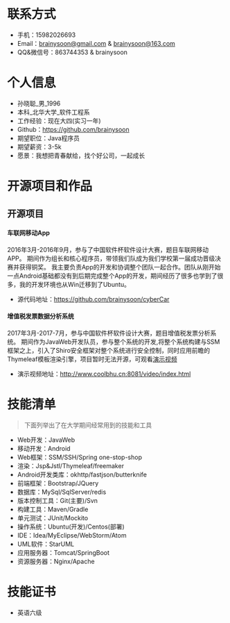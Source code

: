 # 联系方式
* 手机：15982026693
* Email：brainysoon@gmail.com & brainysoon@163.com
* QQ&微信号：863744353 & brainysoon

# 个人信息
* 孙晓聪_男_1996
* 本科_北华大学_软件工程系
* 工作经验：现在大四(实习一年)
* Github：https://github.com/brainysoon
* 期望职位：Java程序员
* 期望薪资：3-5k
* 愿景：我想把青春献给，找个好公司，一起成长

# 开源项目和作品
## 开源项目
#### 车联网移动App
2016年3月-2016年9月，参与了中国软件杯软件设计大赛，题目车联网移动APP。
期间作为组长和核心程序员，带领我们队成为我们学校第一届成功晋级决赛并获得铜奖。
我主要负责App的开发和协调整个团队一起合作。团队从刚开始一点Android基础都没有到后期完成整个App的开发，期间经历了很多也学到了很多，我的开发环境也从Win迁移到了Ubuntu。
* 源代码地址：https://github.com/brainysoon/cyberCar

#### 增值税发票数据分析系统
2017年3月-2017-7月，参与中国软件杯软件设计大赛，题目增值税发票分析系统。
期间作为JavaWeb开发队员，参与整个系统的开发,将整个系统构建与SSM框架之上，引入了Shiro安全框架对整个系统进行安全控制，同时应用前瞻的Thymeleaf模板渲染引擎，项目暂时无法开源，可观看[演示视频](http://www.coolbhu.cn:8081/video/index.html)
* 演示视频地址：http://www.coolbhu.cn:8081/video/index.html

# 技能清单
> 下面列举出了在大学期间经常用到的技能和工具
* Web开发：JavaWeb
* 移动开发：Android
* Web框架：SSM/SSH/Spring one-stop-shop
* 渲染：Jsp&Jstl/Thymeleaf/freemaker
* Android开发类库：okhttp/fastjson/butterknife
* 前端框架：Bootstrap/JQuery
* 数据库：MySql/SqlServer/redis
* 版本控制工具：Git(主要)/Svn
* 构建工具：Maven/Gradle
* 单元测试：JUnit/Mockito
* 操作系统：Ubuntu(开发)/Centos(部署)
* IDE：Idea/MyEclipse/WebStorm/Atom
* UML软件：StarUML
* 应用服务器：Tomcat/SpringBoot
* 资源服务器：Nginx/Apache

# 技能证书
* 英语六级
